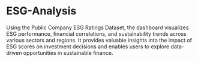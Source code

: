 # ESG-Analysis
Using the Public Company ESG Ratings Dataset, the dashboard visualizes ESG performance, financial correlations, and sustainability trends across various sectors and regions. It provides valuable insights into the impact of ESG scores on investment decisions and enables users to explore data-driven opportunities in sustainable finance.
